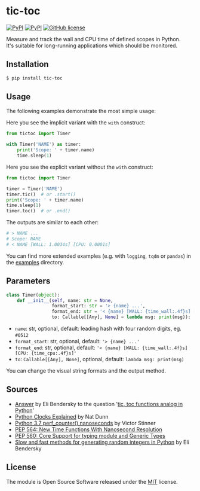 # tic-toc

[![PyPI](https://img.shields.io/pypi/v/tic-toc.svg)](https://pypi.python.org/pypi/tic-toc)
[![PyPI](https://img.shields.io/pypi/pyversions/tic-toc.svg)](https://pypi.python.org/pypi/tic-toc)
[![GitHub license](https://img.shields.io/pypi/l/tic-toc.svg)](https://raw.githubusercontent.com/nok/tic-toc/master/license.txt)

Measure and track the wall and CPU time of defined scopes in Python.<br>It's suitable for long-running applications which should be monitored.


## Installation

```bash
$ pip install tic-toc
```


## Usage

The following examples demonstrate the most simple usage: 

Here you see the implicit variant with the `with` construct:

```python
from tictoc import Timer

with Timer('NAME') as timer:
    print('Scope: ' + timer.name)
    time.sleep(1)
```

Here you see the explicit variant without the `with` construct:

```python
from tictoc import Timer

timer = Timer('NAME')
timer.tic()  # or .start()
print('Scope: ' + timer.name)
time.sleep(1)
timer.toc()  # or .end()
```

The outputs are similar to each other:

```python
# > NAME ...
# Scope: NAME
# < NAME [WALL: 1.0034s] [CPU: 0.0001s]
```

You can find more extended examples (e.g. with `logging`, `tqdm` or `pandas`) in the [examples](examples) directory.


## Parameters

```python
class Timer(object):
    def __init__(self, name: str = None,
                 format_start: str = '> {name} ...',
                 format_end: str = '< {name} [WALL: {time_wall:.4f}s] [CPU: {time_cpu:.4f}s]',
                 to: Callable[[Any], None] = lambda msg: print(msg)):
```

- `name`: str, optional, default: leading hash with four random digits, eg. `#0512`
- `format_start`: str, optional, default: `'> {name} ...'`
- `format_end`: str, optional, default: `'< {name} [WALL: {time_wall:.4f}s] [CPU: {time_cpu:.4f}s]'`
- `to`: `Callable[[Any], None]`, optional, default: `lambda msg: print(msg)`

You can change the visual string formats and the output method.


## Sources

- [Answer](https://stackoverflow.com/a/5849861/1293700) by Eli Bendersky to the question '[tic, toc functions analog in Python](https://stackoverflow.com/questions/5849800/tic-toc-functions-analog-in-python)'
- [Python Clocks Explained](https://www.webucator.com/blog/2015/08/python-clocks-explained/) by Nat Dunn
- [Python 3.7 perf_counter() nanoseconds](https://vstinner.github.io/python37-perf-counter-nanoseconds.html) by Victor Stinner
- [PEP 564: New Time Functions With Nanosecond Resolution](https://docs.python.org/3.7/whatsnew/3.7.html#pep-564-new-time-functions-with-nanosecond-resolution)
- [PEP 560: Core Support for typing module and Generic Types](https://docs.python.org/3.7/whatsnew/3.7.html#pep-560-core-support-for-typing-module-and-generic-types)
- [Slow and fast methods for generating random integers in Python](https://eli.thegreenplace.net/2018/slow-and-fast-methods-for-generating-random-integers-in-python/) by  Eli Bendersky


## License

The module is Open Source Software released under the [MIT](license.txt) license.
